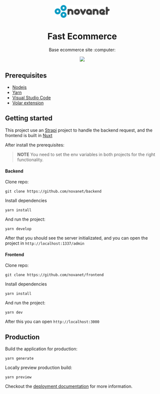 <div align="center">
  <img width="180" src="./docs/logo.svg" alt="Novanet Logo" />
</div>

<div align="center">
  <h1 align="center">Fast Ecommerce</h1>
   <p>Base ecommerce site :computer:</p>
</div>


<div align="center">
  <img src="https://api.netlify.com/api/v1/badges/78aa6416-c116-42af-8a43-b05f8a3b637d/deploy-status" />
</div>

## Prerequisites

- [Nodejs](https://nodejs.org/en/download/)
- [Yarn](https://classic.yarnpkg.com/lang/en/docs/install/)
- [Visual Studio Code](https://code.visualstudio.com/Download)
- [Volar extension](https://github.com/johnsoncodehk/volar)

## Getting started

This project use an [Strapi](https://docs.strapi.io/developer-docs/latest/getting-started/quick-start.html) project to handle the backend request, and the frontend is built in [Nuxt](https://nuxt.com/docs/getting-started/introduction)


After install the prerequisites:

> **NOTE** You need to set the env variables in both projects for the right functionality.


#### Backend

Clone repo:

```console
git clone https://github.com/novanet/backend
```

Install dependencies

```console
yarn install
```

And run the project:
```console
yarn develop
```

After that you should see the server initializated, and you can open the project in `http://localhost:1337/admin`


#### Frontend


Clone repo:

```console
git clone https://github.com/novanet/frontend
```

Install dependencies

```console
yarn install
```

And run the project:
```console
yarn dev
```

After this you can open `http://localhost:3000`

## Production

Build the application for production:

```console
yarn generate
```

Locally preview production build:

```console
yarn preview
```

Checkout the [deployment documentation](https://v3.nuxtjs.org/guide/deploy/presets) for more information.
